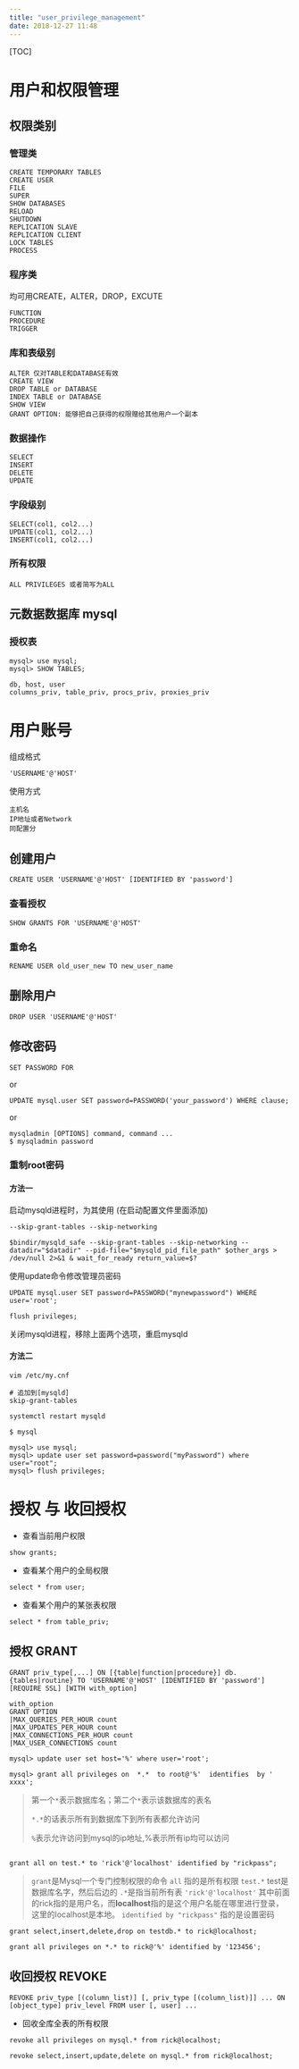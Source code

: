 ```yaml
---
title: "user_privilege_management"
date: 2018-12-27 11:48
---
```



[TOC]

# 用户和权限管理



## 权限类别

### 管理类

```
CREATE TEMPORARY TABLES
CREATE USER
FILE
SUPER
SHOW DATABASES
RELOAD
SHUTDOWN
REPLICATION SLAVE
REPLICATION CLIENT
LOCK TABLES
PROCESS
```



### 程序类

均可用CREATE，ALTER，DROP，EXCUTE

```
FUNCTION
PROCEDURE
TRIGGER
```





### 库和表级别

```
ALTER 仅对TABLE和DATABASE有效
CREATE VIEW
DROP TABLE or DATABASE
INDEX TABLE or DATABASE
SHOW VIEW
GRANT OPTION: 能够把自己获得的权限赠给其他用户一个副本
```



### 数据操作

```
SELECT
INSERT
DELETE
UPDATE
```



### 字段级别

```
SELECT(col1, col2...)
UPDATE(col1, col2...)
INSERT(col1, col2...)
```





### 所有权限

```
ALL PRIVILEGES 或者简写为ALL
```





## 元数据数据库 mysql

### 授权表

```
mysql> use mysql;
mysql> SHOW TABLES;
```

```
db, host, user
columns_priv, table_priv, procs_priv, proxies_priv
```



# 用户账号

组成格式

```
'USERNAME'@'HOST'
```



使用方式

```
主机名
IP地址或者Network
同配置分
```



## 创建用户

```
CREATE USER 'USERNAME'@'HOST' [IDENTIFIED BY 'password']
```



### 查看授权

```
SHOW GRANTS FOR 'USERNAME'@'HOST'
```



### 重命名

```
RENAME USER old_user_new TO new_user_name
```





## 删除用户

```
DROP USER 'USERNAME'@'HOST'
```



## 修改密码

```
SET PASSWORD FOR
```

or

```
UPDATE mysql.user SET password=PASSWORD('your_password') WHERE clause;
```

or

```
mysqladmin [OPTIONS] command, command ...
$ mysqladmin password
```



### 重制root密码



#### 方法一

启动mysqld进程时，为其使用 (在启动配置文件里面添加)

```
--skip-grant-tables --skip-networking
```

```
$bindir/mysqld_safe --skip-grant-tables --skip-networking --datadir="$datadir" --pid-file="$mysqld_pid_file_path" $other_args > /dev/null 2>&1 & wait_for_ready return_value=$?
```

使用update命令修改管理员密码

```
UPDATE mysql.user SET password=PASSWORD("mynewpassword") WHERE user='root';

flush privileges;
```

关闭mysqld进程，移除上面两个选项，重启mysqld



#### 方法二

```
vim /etc/my.cnf

# 追加到[mysqld]
skip-grant-tables
```



```
systemctl restart mysqld
```



```
$ mysql

mysql> use mysql;
mysql> update user set password=password("myPassword") where user="root";
mysql> flush privileges;
```



# 授权 与 收回授权

* 查看当前用户权限

```
show grants;
```



* 查看某个用户的全局权限

```
select * from user;
```



* 查看某个用户的某张表权限

```
select * from table_priv;
```





## 授权 GRANT

```
GRANT priv_type[,...] ON [{table|function|procedure}] db.{tables|routine} TO 'USERNAME'@'HOST' [IDENTIFIED BY 'password'] [REQUIRE SSL] [WITH with_option]
```

```
with_option
GRANT OPTION
|MAX_QUERIES_PER_HOUR count
|MAX_UPDATES_PER_HOUR count
|MAX_CONNECTIONS_PER_HOUR count
|MAX_USER_CONNECTIONS count
```



```
mysql> update user set host='%' where user='root';

mysql> grant all privileges on  *.*  to root@'%'  identifies  by ' xxxx';
```

> 第一个`*`表示数据库名；第二个`*`表示该数据库的表名
>
> `*.*`的话表示所有到数据库下到所有表都允许访问
>
> `%`表示允许访问到mysql的ip地址,%表示所有ip均可以访问



## 

```
grant all on test.* to 'rick'@'localhost' identified by "rickpass";
```

> `grant`是Mysql一个专门控制权限的命令
> `all` 指的是所有权限
> `test.*` test是数据库名字，然后后边的 `.*`是指当前所有表
> `'rick'@'localhost'` 其中前面的rick指的是用户名，而**localhost**指的是这个用户名能在哪里进行登录，这里的localhost是本地。
> `identified by "rickpass"` 指的是设置密码

```
grant select,insert,delete,drop on testdb.* to rick@localhost;

grant all privileges on *.* to rick@'%' identified by '123456';
```







## 收回授权 REVOKE

```
REVOKE priv_type [(column_list)] [, priv_type [(column_list)]] ... ON [object_type] priv_level FROM user [, user] ...
```



* 回收全库全表的所有权限

```
revoke all privileges on mysql.* from rick@localhost;
```



```
revoke select,insert,update,delete on mysql.* from rick@localhost;
```



# 

